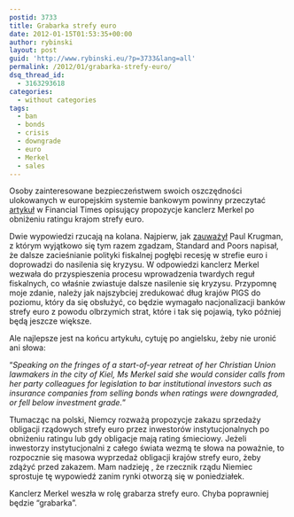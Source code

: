 ```yaml
---
postid: 3733
title: Grabarka strefy euro
date: 2012-01-15T01:53:35+00:00
author: rybinski
layout: post
guid: 'http://www.rybinski.eu/?p=3733&lang=all'
permalink: /2012/01/grabarka-strefy-euro/
dsq_thread_id:
  - 3163293618
categories:
  - without categories
tags:
  - ban
  - bonds
  - crisis
  - downgrade
  - euro
  - Merkel
  - sales
---
```

Osoby zainteresowane bezpieczeństwem swoich oszczędności ulokowanych w europejskim systemie bankowym powinny przeczytać [artykuł](http://www.ft.com/intl/cms/s/0/99c96bce-3eb9-11e1-9139-00144feab49a.html) w Financial Times opisujący propozycje kanclerz Merkel po obniżeniu ratingu krajom strefy euro.

Dwie wypowiedzi rzucają na kolana. Najpierw, jak [zauważył](http://krugman.blogs.nytimes.com/2012/01/14/sp-on-europe/?smid=tw-NytimesKrugman&seid=auto) Paul Krugman, z którym wyjątkowo się tym razem zgadzam, Standard and Poors napisał, że dalsze zacieśnianie polityki fiskalnej pogłębi recesję w strefie euro i doprowadzi do nasilenia się kryzysu. W odpowiedzi kanclerz Merkel wezwała do przyspieszenia procesu wprowadzenia twardych reguł fiskalnych, co właśnie zwiastuje dalsze nasilenie się kryzysu. Przypomnę moje zdanie, należy jak najszybciej zredukować dług krajów PIGS do poziomu, który da się obsłużyć, co będzie wymagało nacjonalizacji banków strefy euro z powodu olbrzymich strat, które i tak się pojawią, tyko później będą jeszcze większe.

Ale najlepsze jest na końcu artykułu, cytuję po angielsku, żeby nie uronić ani słowa:

“_Speaking on the fringes of a start-of-year retreat of her Christian Union lawmakers in the city of Kiel, Ms Merkel said she would consider calls from her party colleagues for legislation to bar institutional investors such as insurance companies from selling bonds when ratings were downgraded, or fell below investment grade._”

Tłumacząc na polski, Niemcy rozważą propozycje zakazu sprzedaży obligacji rządowych strefy euro przez inwestorów instytucjonalnych po obniżeniu ratingu lub gdy obligacje mają rating śmieciowy. Jeżeli inwestorzy instytucjonalni z całego świata wezmą te słowa na poważnie, to rozpocznie się masowa wyprzedaż obligacji krajów strefy euro, żeby zdążyć przed zakazem. Mam nadzieję , że rzecznik rządu Niemiec sprostuje tę wypowiedź zanim rynki otworzą się w poniedziałek.

Kanclerz Merkel weszła w rolę grabarza strefy euro. Chyba poprawniej będzie “grabarka”.
